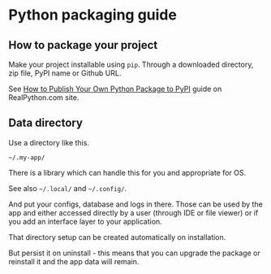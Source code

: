 # Python packaging guide


## How to package your project

Make your project installable using `pip`. Through a downloaded directory, zip file, PyPI name or Github URL.

See [How to Publish Your Own Python Package to PyPI](https://realpython.com/courses/how-to-publish-your-own-python-package-pypi/) guide on RealPython.com site.


## Data directory

Use a directory like this.

```
~/.my-app/
```

There is a library which can handle this for you and appropriate for OS.

See also `~/.local/` and `~/.config/`.

And put your configs, database and logs in there. Those can be used by the app and either accessed directly by a user (through IDE or file viewer) or if you add an interface layer to your application.

That directory setup can be created automatically on installation.

But persist it on uninstall - this means that you can upgrade the package or reinstall it and the app data will remain.

